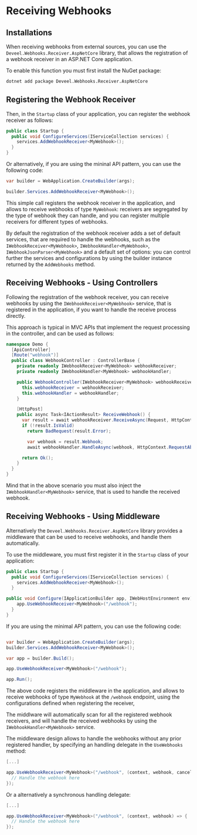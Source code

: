 # Receiving Webhooks


## Installations

When receiving webhooks from external sources, you can use the `Deveel.Webhooks.Receiver.AspNetCore` library, that allows the registration of a webhook receiver in an ASP.NET Core application.

To enable this function you must first install the NuGet package:

```bash
dotnet add package Deveel.Webhooks.Receiver.AspNetCore
```


## Registering the Webhook Receiver

Then, in the `Startup` class of your application, you can register the webhook receiver as follows:

```csharp
public class Startup {
  public void ConfigureServices(IServiceCollection services) {
	services.AddWebhookReceiver<MyWebhook>();
  }
}
```

Or alternatively, if you are using the mininal API pattern, you can use the following code:

```csharp
var builder = WebApplication.CreateBuilder(args);

builder.Services.AddWebhookReceiver<MyWebhook>();
```

This simple call registers the webhook receiver in the application, and allows to receive webhooks of type `MyWebhook`: receivers are segregated by the type of webhook they can handle, and you can register multiple receivers for different types of webhooks.

By default the registration of the webhook receiver adds a set of default services, that are required to handle the webhooks, such as the `IWebhookReceiver<MyWebhook>`, `IWebhookHandler<MyWebhook>`, `IWebhookJsonParser<MyWebhook>` and a default set of options: you can control further the services and configurations by using the builder instance returned by the `AddWebhooks` method.

## Receiving Webhooks - Using Controllers

Following the registration of the webhook receiver, you can receive webhooks by using the `IWebhookReceiver<MyWebhook>` service, that is registered in the application, if you want to handle the receive process directly.

This approach is typical in MVC APIs that implement the request processing in the controller, and can be used as follows:

```csharp
namespace Demo {
  [ApiController]
  [Route("webhook")]
  public class WebhookController : ControllerBase {
	private readonly IWebhookReceiver<MyWebhook> webhookReceiver;
	private readonly IWebhookHandler<MyWebhook> webhookHandler;

	public WebhookController(IWebhookReceiver<MyWebhook> webhookReceiver, IWebhookHandler<MyWebhook> webhookHandler) {
	  this.webhookReceiver = webhookReceiver;
	  this.webhookHandler = webhookHandler;
	}

	[HttpPost]
	public async Task<IActionResult> ReceiveWebhook() {
	  var result = await webhookReceiver.ReceiveAsync(Request, HttpContext.RequestAborted);
	  if (!result.IsValid)
		return BadRequest(result.Error);

		var webhook = result.Webhook;
		await webhookHandler.HandleAsync(webhook, HttpContext.RequestAborted);

	  return Ok();
	}
  }
}
```

Mind that in the above scenario you must also inject the `IWebhookHandler<MyWebhook>` service, that is used to handle the received webhook.

## Receiving Webhooks - Using Middleware

Alternatively the `Deveel.Webhooks.Receiver.AspNetCore` library provides a middleware that can be used to receive webhooks, and handle them automatically.

To use the middleware, you must first register it in the `Startup` class of your application:

```csharp
public class Startup {
  public void ConfigureServices(IServiceCollection services) {
    services.AddWebhookReceiver<MyWebhook>();
  }

public void Configure(IApplicationBuilder app, IWebHostEnvironment env) {
	app.UseWebhookReceiver<MyWebhook>("/webhook");
  }
}
```

If you are using the minimal API pattern, you can use the following code:

```csharp

var builder = WebApplication.CreateBuilder(args);
builder.Services.AddWebhookReceiver<MyWebhook>();

var app = builder.Build();

app.UseWebhookReceiver<MyWebhook>("/webhook");

app.Run();
```

The above code registers the middleware in the application, and allows to receive webhooks of type `MyWebhook` at the `/webhook` endpoint, using the configurations defined when registering the receiver,

The middlware will automatically scan for all the registered webhook receivers, and will handle the received webhooks by using the `IWebhookHandler<MyWebhook>` service.

The middleware design allows to handle the webhooks without any prior registered handler, by specifying an handling delegate in the `UseWebhooks` method:

```csharp
[...]

app.UseWebhookReceiver<MyWebhook>("/webhook", (context, webhook, cancellationToken) => {
  // Handle the webhook here
});
```

Or a alternatively a synchronous handling delegate:

```csharp
[...]

app.UseWebhookReceiver<MyWebhook>("/webhook", (context, webhook) => {
  // Handle the webhook here
});
```